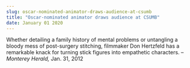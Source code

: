 ```yaml
---
slug: oscar-nominated-animator-draws-audience-at-csumb
title: "Oscar-nominated animator draws audience at CSUMB"
date: January 01 2020
---
```


<p>Whether detailing a family history of mental problems or untangling a bloody mess of post-surgery stitching, filmmaker Don Hertzfeld has a remarkable knack for turning stick figures into empathetic characters. – <em>Monterey Herald,</em> Jan. 31, 2012
</p>
